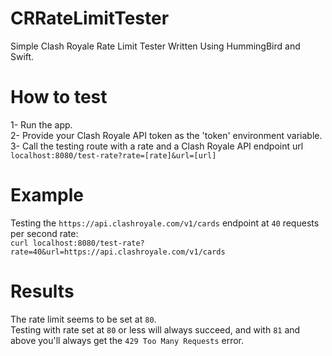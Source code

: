 # CRRateLimitTester

Simple Clash Royale Rate Limit Tester Written Using HummingBird and Swift.

# How to test

1- Run the app.   
2- Provide your Clash Royale API token as the 'token' environment variable.   
3- Call the testing route with a rate and a Clash Royale API endpoint url `localhost:8080/test-rate?rate=[rate]&url=[url]`   

# Example

Testing the `https://api.clashroyale.com/v1/cards` endpoint at `40` requests per second rate:    
`curl localhost:8080/test-rate?rate=40&url=https://api.clashroyale.com/v1/cards`

# Results

The rate limit seems to be set at `80`.   
Testing with rate set at `80` or less will always succeed, and with `81` and above you'll always get the `429 Too Many Requests` error.
